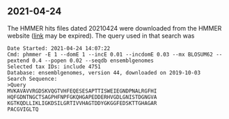 ## 2021-04-24
The HMMER hits files dated 20210424 were downloaded from the HMMER website ([link](https://www.ebi.ac.uk/Tools/hmmer/download/01BB5DE6-A4FE-11EB-8BC5-3ABA53F04F9B.1) may be expired). The query used in that search was

    Date Started: 2021-04-24 14:07:22
    Cmd: phmmer -E 1 --domE 1 --incE 0.01 --incdomE 0.03 --mx BLOSUM62 --pextend 0.4 --popen 0.02 --seqdb ensemblgenomes
    Selected tax IDs: include 4751
    Database: ensemblgenomes, version 44, downloaded on 2019-10-03
    Search Sequence:
    >Query
    MVKAVAVVRGDSKVQGTVHFEQESESAPTTISWEIEGNDPNALRGFHI
    HQFGDNTNGCTSAGPHFNPFGKQHGAPEDDERHVGDLGNISTDGNGVA
    KGTKQDLLIKLIGKDSILGRTIVVHAGTDDYGKGGFEDSKTTGHAGAR
    PACGVIGLTQ


